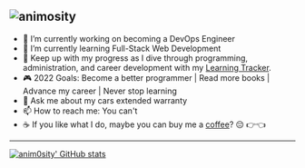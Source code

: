 ### 
![animosity](https://user-images.githubusercontent.com/75401074/178847372-8f552224-f08f-4178-b937-4fc64276510b.png)
---
- 🔭 I’m currently working on becoming a DevOps Engineer
- 🌱 I’m currently learning Full-Stack Web Development 
- 📓 Keep up with my progress as I dive through programming, administration, and career development with my [Learning Tracker](https://github.com/N3TBI0S/Learning-Tracker).
- 🎮 2022 Goals: Become a better programmer | Read more books | Advance my career | Never stop learning
- 💬 Ask me about my cars extended warranty
- 📫 How to reach me: You can't
- ☕ If you like what I do, maybe you can buy me a [coffee](https://www.buymeacoffee.com/n3tbi0s420)? 😔 👉👈
---
[![anim0sity' GitHub stats](https://github-readme-stats.vercel.app/api?username=anim0sity&show_icons=true&theme=synthwave)](https://github.com/anuraghazra/github-readme-stats)

